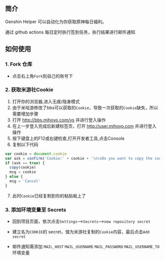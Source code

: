 ## 简介

Genshin Helper 可以自动化为你获取原神每日福利。

通过 github actions 每日定时执行签到任务，执行结果进行邮件通知

## 如何使用

### 1. Fork 仓库
- 点击右上角`Fork`到自己的账号下
### 2. 获取米游社Cookie

1. 打开你的浏览器,进入无痕/隐身模式
2. 由于米哈游修改了bbs可以获取的`Cookie`，导致一次获取的`Cookie`缺失，所以需要增加步骤
3. 打开 http://bbs.mihoyo.com/ys 并进行登入操作
4. 在上一步登入完成后新建标签页，打开 http://user.mihoyo.com 并进行登入操作
5. 按下键盘上的F12或右键检查,打开开发者工具,点击Console
6. 复制以下代码
```javascript
var cookie = document.cookie
var ask = confirm('Cookie:' + cookie + '\n\nDo you want to copy the cookie to the clipboard?')
if (ask == true) {
  copy(cookie)
  msg = cookie
} else {
  msg = 'Cancel'
}
```

7. 此时`Cookie`已经复制到你的粘贴板上了


### 3. 添加环境变量至 Secrets

- 回到项目页面，依次点击`Settings`-->`Secrets`-->`new repository secret`

- 建立名为`COOKIE`的 secret，值为米游社复制的`Cookie`内容，最后点击`Add secret`

- 邮件通知需添加 `MAIL_HOST` `MAIL_USERNAME` `MAIL_PASSWORD` `MAIL_USERNAME_TO` 环境变量
